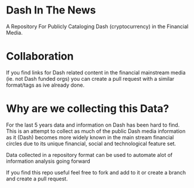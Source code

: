 # Dash In The News

A Repository For Publicly Cataloging Dash (cryptocurrency) in the Financial Media.

# Collaboration

If you find links for Dash related content in the financial mainstream media (ie. not Dash funded orgs) you can create a pull request with a similar format/tags as ive already done.

# Why are we collecting this Data?

For the last 5 years data and information on Dash has been hard to find.  This is an attempt to collect as much of the public Dash media information as it (Dash) becomes more widely known in the main stream financial circles due to its unique financial, social and technological feature set.  

Data collected in a repository format can be used to automate alot of information analysis going forward


If you find this repo useful feel free to fork and add to it or create a branch and create a pull request.
